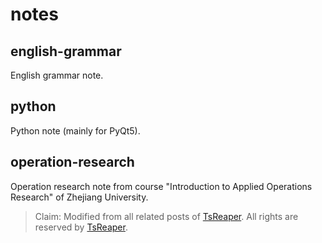 # notes

## english-grammar

English grammar note.

## python

Python note (mainly for PyQt5).

## operation-research

Operation research note from course "Introduction to Applied Operations Research" of Zhejiang University.

> Claim: Modified from all related posts of [TsReaper](https://www.cnblogs.com/tsreaper/default.html?page=1). 
All rights are reserved by [TsReaper](https://www.cnblogs.com/tsreaper/default.html?page=1).
